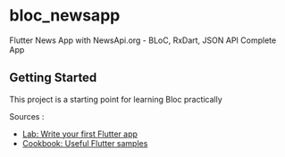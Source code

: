 # bloc_newsapp

Flutter News App with NewsApi.org - BLoC, RxDart, JSON API Complete App

## Getting Started

This project is a starting point for learning Bloc practically

Sources : 

- [Lab: Write your first Flutter app](https://flutter.dev/docs/get-started/codelab)
- [Cookbook: Useful Flutter samples](https://flutter.dev/docs/cookbook)
